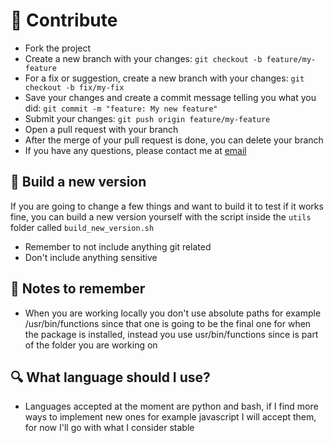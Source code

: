 # 🤝 Contribute

- Fork the project
- Create a new branch with your changes: `git checkout -b feature/my-feature`
- For a fix or suggestion, create a new branch with your changes: `git checkout -b fix/my-fix`
- Save your changes and create a commit message telling you what you did: `git commit -m "feature: My new feature"`
- Submit your changes: `git push origin feature/my-feature`
- Open a pull request with your branch
- After the merge of your pull request is done, you can delete your branch
- If you have any questions, please contact me at [email](mailto:contacto@jonathan.com.ar)

## 📝 Build a new version

If you are going to change a few things and want to build it to test if it works fine, you can build a new version yourself with the script inside the `utils` folder called `build_new_version.sh`

- Remember to not include anything git related
- Don't include anything sensitive

## 📝 Notes to remember

- When you are working locally you don't use absolute paths for example /usr/bin/functions since that one is going to be the final one for when the package is installed, instead you use usr/bin/functions since is part of the folder you are working on

## 🔍 What language should I use?

- Languages accepted at the moment are python and bash, if I find more ways to implement new ones for example javascript I will accept them, for now I'll go with what I consider stable

